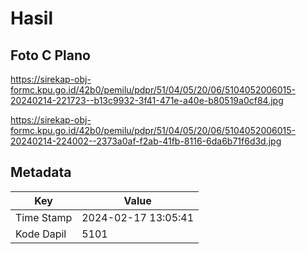 # Hasil

## Foto C Plano

https://sirekap-obj-formc.kpu.go.id/42b0/pemilu/pdpr/51/04/05/20/06/5104052006015-20240214-221723--b13c9932-3f41-471e-a40e-b80519a0cf84.jpg

https://sirekap-obj-formc.kpu.go.id/42b0/pemilu/pdpr/51/04/05/20/06/5104052006015-20240214-224002--2373a0af-f2ab-41fb-8116-6da6b71f6d3d.jpg


## Metadata

| Key        | Value               |
| ---------- | ------------------- |
| Time Stamp | 2024-02-17 13:05:41 |
| Kode Dapil | 5101                |



